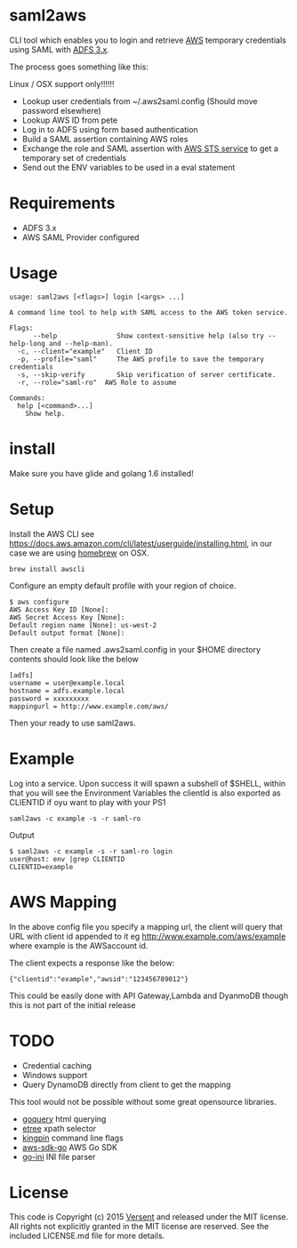 # saml2aws

CLI tool which enables you to login and retrieve [AWS](https://aws.amazon.com/) temporary credentials using SAML with [ADFS 3.x](https://msdn.microsoft.com/en-us/library/bb897402.aspx).

The process goes something like this:

Linux / OSX support only!!!!!!

* Lookup user credentials from ~/.aws2saml.config (Should move password elsewhere)
* Lookup AWS ID from pete
* Log in to ADFS using form based authentication
* Build a SAML assertion containing AWS roles
* Exchange the role and SAML assertion with [AWS STS service](https://docs.aws.amazon.com/STS/latest/APIReference/Welcome.html) to get a temporary set of credentials
* Send out the ENV variables to be used in a eval statement

# Requirements

* ADFS 3.x 
* AWS SAML Provider configured

# Usage

```
usage: saml2aws [<flags>] login [<args> ...]

A command line tool to help with SAML access to the AWS token service.

Flags:
      --help               Show context-sensitive help (also try --help-long and --help-man).
  -c, --client="example"   Client ID 
  -p, --profile="saml"     The AWS profile to save the temporary credentials
  -s, --skip-verify        Skip verification of server certificate.
  -r, --role="saml-ro"  AWS Role to assume

Commands:
  help [<command>...]
    Show help.

```

# install

Make sure you have glide and golang 1.6 installed!

# Setup

Install the AWS CLI see https://docs.aws.amazon.com/cli/latest/userguide/installing.html, in our case we are using [homebrew](http://brew.sh/) on OSX.

```
brew install awscli
```

Configure an empty default profile with your region of choice.

```
$ aws configure
AWS Access Key ID [None]:
AWS Secret Access Key [None]:
Default region name [None]: us-west-2
Default output format [None]:
```
Then create a file named .aws2saml.config in your $HOME directory contents should look like the below
```
[adfs]
username = user@example.local
hostname = adfs.example.local
password = xxxxxxxxx
mappingurl = http://www.example.com/aws/
```
Then your ready to use saml2aws.

# Example

Log into a service. Upon success it will spawn a subshell of $SHELL, within that you will see the Environment Variables the clientId is also exported as CLIENTID if oyu want to play with your PS1
``` 
saml2aws -c example -s -r saml-ro 
```
Output
```
$ saml2aws -c example -s -r saml-ro login
user@host: env |grep CLIENTID
CLIENTID=example
```

# AWS Mapping
In the above config file you specify a mapping url, the client will query that URL with client id appended to it eg http://www.example.com/aws/example where example is the AWSaccount id.

The client expects a response like the below:
```
{"clientid":"example","awsid":"123456789012"}
```
This could be easily done with API Gateway,Lambda and DyanmoDB though this is not part of the initial release

# TODO
* Credential caching
* Windows support
* Query DynamoDB directly from client to get the mapping

This tool would not be possible without some great opensource libraries.

* [goquery](https://github.com/PuerkitoBio/goquery) html querying
* [etree](github.com/beevik/etree) xpath selector
* [kingpin](github.com/alecthomas/kingpin) command line flags
* [aws-sdk-go](github.com/aws/aws-sdk-go) AWS Go SDK
* [go-ini](https://github.com/go-ini/ini) INI file parser

# License

This code is Copyright (c) 2015 [Versent](http://versent.com.au) and released under the MIT license. All rights not explicitly 
granted in the MIT license are reserved. See the included LICENSE.md file for more details.

